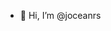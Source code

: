 - 👋 Hi, I’m @joceanrs


 


<!---
joceanrs/joceanrs is a ✨ special ✨ repository because its `README.md` (this file) appears on your GitHub profile.
You can click the Preview link to take a look at your changes.
--->
